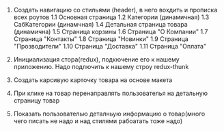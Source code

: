 1. Создать навигацию со стильями (header), в него вохдить и прописка всех роутов
   1.1 Основная страница
   1.2 Категории (динамичная)
   1.3 СабКатегории (динамчная)
   1.4 Детальная страница товара (динамична)
   1.5 Страница корзины
   1.6 Страница "О Компании"
   1.7 Страница "Контакты"
   1.8 Страница "Новинки"
   1.9 Страница "Прозводители"
   1.10 Страница "Доставка"
   1.11 Страница "Оплата"
2. Инициализация стора(redux), подкючение его к нашему приложению. Надо подлючить к нашему строу redux-thunk

3. Создать карсивую карточку товара на основе макета

4. При клике на товар перенаправлять пользователья на детальную страницу товар

5. Показать пользователью деталньую информацию о товар(много чего писать не надо и над стилями рабоатать тоже надо)
